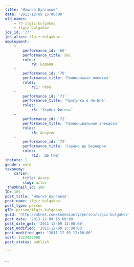 ```yaml
---
title: 'Ильгиз Булгаков'
date: '2011-12-09 15:00:00'
old_names:
    - 77-ilgiz-bulgakov
    - ilgiz-bulgakov
jos_id: '77'
jos_alias: ilgiz-bulgakov
employment:
    -
        performance_id: '68'
        performance_title: Лес
        roles:
            r9: Бодаев
    -
        performance_id: '70'
        performance_title: 'Поминальная молитва'
        roles:
            r11: Ребе
    -
        performance_id: '71'
        performance_title: 'Прогулка в Лю-Блё'
        roles:
            r3: 'Хербст Фогель'
    -
        performance_id: '72'
        performance_title: 'Провинциальные анекдоты'
        roles:
            r8: Анчугин
    -
        performance_id: '73'
        performance_title: 'Сирано де Бержерак'
        roles:
            r12: 'Де Гиш'
instate: 1
gender: male
taxonomy:
    carier:
        title: Актер
        slug: actor
_thumbnail_id: 108
ID: 105
post_title: 'Ильгиз Булгаков'
post_name: ilgiz-bulgakov
post_type: person
gID: person/ilgiz-bulgakov
guid: 'http://abnmt.com/komedianty/person/ilgiz-bulgakov'
post_date: '2011-12-09 15:00:00'
post_date_gmt: '2011-12-09 12:00:00'
post_modified: '2011-12-09 15:00:00'
post_modified_gmt: '2011-12-09 12:00:00'
sort: 1323432000
post_status: publish

---
```


...